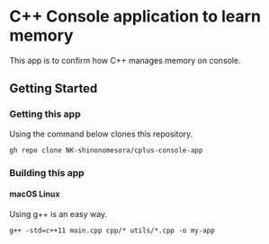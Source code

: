 # C++ Console application to learn memory
This app is to confirm how C++ manages memory on console.

## Getting Started

### Getting this app
Using the command below clones this repository.
```cli
gh repo clone NK-shinonomesora/cplus-console-app
```

### Building this app

#### macOS Linux
Using g++ is an easy way.
```cli
g++ -std=c++11 main.cpp cpp/* utils/*.cpp -o my-app
```
